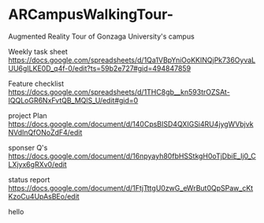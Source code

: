 # ARCampusWalkingTour-
Augmented Reality Tour of Gonzaga University's campus

Weekly task sheet <br />
https://docs.google.com/spreadsheets/d/1Qa1VBpYniOoKKINQjPk736OyvaLUU6gILKE0D_q4f-0/edit?ts=59b2e727#gid=494847859 <br />

Feature checklist <br />
https://docs.google.com/spreadsheets/d/1THC8gb__kn593trOZSAt-IQQLoGR6NxFvtQB_MQlS_U/edit#gid=0 <br />

project Plan <br />
https://docs.google.com/document/d/140CpsBISD4QXIGSi4RU4jygWVbjvkNVdInQfONoZdF4/edit <br />

sponser Q's <br />
https://docs.google.com/document/d/16npyayh80fbHSStkgH0oTjDbiE_Ij0_CLXjyx6gRXv0/edit <br /> 

status report <br />
https://docs.google.com/document/d/1FtjTttgU0zwG_eWrBut0QpSPaw_cKtKzoCu4UpAsBEo/edit <br />

hello
